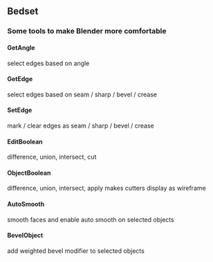## Bedset

### Some tools to make Blender more comfortable

#### GetAngle
select edges based on angle

#### GetEdge
select edges based on seam / sharp / bevel / crease

#### SetEdge
mark / clear edges as seam / sharp / bevel / crease

#### EditBoolean
difference, union, intersect, cut

#### ObjectBoolean
difference, union, intersect, apply
makes cutters display as wireframe

#### AutoSmooth
smooth faces and enable auto smooth on selected objects

#### BevelObject
add weighted bevel modifier to selected objects
